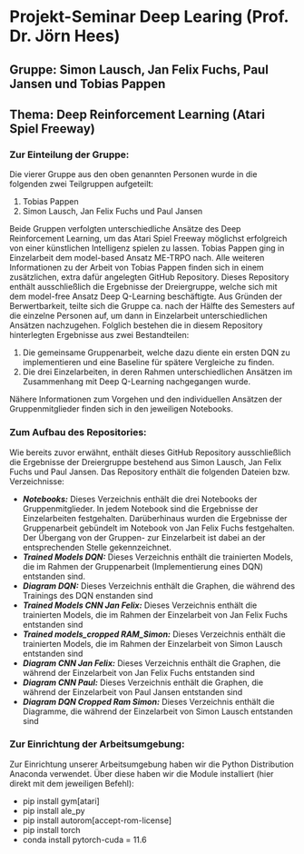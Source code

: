 # Projekt-Seminar Deep Learing (Prof. Dr. Jörn Hees) #
## Gruppe: Simon Lausch, Jan Felix Fuchs, Paul Jansen und Tobias Pappen ##
## Thema: Deep Reinforcement Learning (Atari Spiel Freeway) ##

### Zur Einteilung der Gruppe: ###
Die vierer Gruppe aus den oben genannten Personen wurde in die folgenden zwei Teilgruppen aufgeteilt:
  1. Tobias Pappen
  2. Simon Lausch, Jan Felix Fuchs und Paul Jansen <br>

Beide Gruppen verfolgten unterschiedliche Ansätze des Deep Reinforcement Learning, um das Atari Spiel Freeway möglichst erfolgreich von einer künstlichen Intelligenz spielen zu lassen. Tobias Pappen ging in Einzelarbeit dem model-based Ansatz ME-TRPO nach. Alle weiteren Informationen zu der Arbeit von Tobias Pappen finden sich in einem zusätzlichen, extra dafür angelegten GitHub Repository. Dieses Repository enthält ausschließlich die Ergebnisse der Dreiergruppe, welche sich mit dem model-free Ansatz Deep Q-Learning beschäftigte. Aus Gründen der Berwertbarkeit, teilte sich die Gruppe ca. nach der Hälfte des Semesters auf die einzelne Personen auf, um dann in Einzelarbeit unterschiedlichen Ansätzen nachzugehen. Folglich bestehen die in diesem Repository hinterlegten Ergebnisse aus zwei Bestandteilen:
1. Die gemeinsame Gruppenarbeit, welche dazu diente ein ersten DQN zu implementieren und eine Baseline für spätere Vergleiche zu finden.
2. Die drei Einzelarbeiten, in deren Rahmen unterschiedlichen Ansätzen im Zusammenhang mit Deep Q-Learning nachgegangen wurde.

Nähere Informationen zum Vorgehen und den individuellen Ansätzen der Gruppenmitglieder finden sich in den jeweiligen Notebooks.

### Zum Aufbau des Repositories: ###
Wie bereits zuvor erwähnt, enthält dieses GitHub Repository ausschließlich die Ergebnisse der Dreiergruppe bestehend aus Simon Lausch, Jan Felix Fuchs und Paul Jansen.
Das Repository enthält die folgenden Dateien bzw. Verzeichnisse:
- ***Notebooks:***
Dieses Verzeichnis enthält die drei Notebooks der Gruppenmitglieder. In jedem Notebook sind die Ergebnisse der Einzelarbeiten festgehalten. Darüberhinaus wurden die Ergebnisse der Gruppenarbeit gebündelt im Notebook von Jan Felix Fuchs festgehalten. Der Übergang von der Gruppen- zur Einzelarbeit ist dabei an der entsprechenden Stelle gekennzeichnet.
- ***Trained Models DQN:***
Dieses Verzeichnis enthält die trainierten Models, die im Rahmen der Gruppenarbeit (Implementierung eines DQN) entstanden sind.
- ***Diagram DQN:***
Dieses Verzeichnis enthält die Graphen, die während des Trainings des DQN enstanden sind
- ***Trained Models CNN Jan Felix:***
Dieses Verzeichnis enthält die trainierten Models, die im Rahmen der Einzelarbeit von Jan Felix Fuchs entstanden sind
- ***Trained models_cropped RAM_Simon:***
Dieses Verzeichnis enthält die trainierten Models, die im Rahmen der Einzelarbeit von Simon Lausch entstanden sind
- ***Diagram CNN Jan Felix:***
Dieses Verzeichnis enthält die Graphen, die während der Einzelarbeit von Jan Felix Fuchs entstanden sind
- ***Diagram CNN Paul:***
Dieses Verzeichnis enthält die Graphen, die während der Einzelarbeit von Paul Jansen entstanden sind
- ***Diagram DQN Cropped Ram Simon:***
Dieses Verzeichnis enthält die Diagramme, die während der Einzelarbeit von Simon Lausch entstanden sind

### Zur Einrichtung der Arbeitsumgebung: ###
Zur Einrichtung unserer Arbeitsumgebung haben wir die Python Distribution Anaconda verwendet.
Über diese haben wir die Module installiert (hier direkt mit dem jeweiligen Befehl):
- pip install gym[atari]
- pip install ale_py
- pip install autorom[accept-rom-license]
- pip install torch
- conda install pytorch-cuda = 11.6
